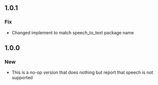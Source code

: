## 1.0.1

### Fix
* Changed implement to match speech_to_text package name

## 1.0.0

### New 
* This is a no-op version that does nothing but report that 
speech is not supported
